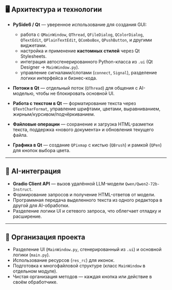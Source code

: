## 🖥️ Архитектура и технологии

* **PySide6 / Qt** — уверенное использование для создания GUI:

  * работа с `QMainWindow`, `QThread`, `QFileDialog`, `QColorDialog`, `QTextEdit`, `QPlainTextEdit`, `QComboBox`, `QPushButton`, и другими виджетами.
  * настройка и применение **кастомных стилей** через Qt Stylesheets.
  * интеграция автосгенерированного Python-класса из `.ui` (Qt Designer → `MainWindow.py`).
  * управление сигналами/слотами (`connect`, `Signal`), разделение логики интерфейса и бизнес-кода.
* **Потоки в Qt** — отдельный поток (`QThread`) для общения с AI-моделью, чтобы не блокировать основной UI.
* **Работа с текстом в Qt** — форматирование текста через `QTextCharFormat`, управление шрифтами, цветами, выравниванием, жирным/курсивом/подчёркиванием.
* **Файловые операции** — сохранение и загрузка HTML-разметки текста, поддержка «нового документа» и обновления текущего файла.
* **Графика в Qt** — создание `QPixmap` с кистью (`QBrush`) и рамкой (`QPen`) для кнопок выбора цвета.

---

## 🤖 AI-интеграция

* **Gradio Client API** — вызов удалённой LLM-модели `Qwen/Qwen2-72b-Instruct`.
* Формирование запросов и получение HTML-ответов от модели.
* Программная передача выделенного текста из одного редактора в другой для AI-обработки.
* Разделение логики UI и сетевого запроса, что облегчает отладку и расширение.

---

## 📂 Организация проекта

* Разделение UI (`MainWindow.py`, сгенерированный из `.ui`) и основной логики (`main.py`).
* Использование ресурсов (`res_rc`) для иконок.
* Подготовка к многофайловой структуре (класс `MainWindow` в отдельном модуле).
* Чистая организация методов — каждая кнопка или действие в своём обработчике.
